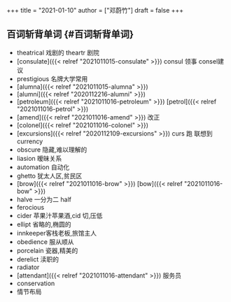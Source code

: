 +++
title = "2021-01-10"
author = ["邓蔚竹"]
draft = false
+++

## 百词斩背单词 {#百词斩背单词}

-   theatrical 戏剧的 theartr 剧院
-   [consulate]({{< relref "2021011015-consulate" >}}) consul 领事 consel建议
-   prestigious 名牌大学常用
-   [alumna]({{< relref "2021011015-alumna" >}})
-   [alumni]({{< relref "2020112216-alumni" >}})
-   [petroleum]({{< relref "2021011016-petroleum" >}}) [petrol]({{< relref "2021011016-petrol" >}})
-   [amend]({{< relref "2021011016-amend" >}}) 改正
-   [colonel]({{< relref "2021011016-colonel" >}})
-   [excursions]({{< relref "2020112109-excursions" >}}) curs 跑 联想到currency
-   obscure 隐藏,难以理解的
-   liasion 暧昧关系
-   automation 自动化
-   ghetto 犹太人区,贫民区
-   [brow]({{< relref "2021011016-brow" >}}) [bow]({{< relref "2021011016-bow" >}})
-   halve 一分为二 half
-   ferocious
-   cider 苹果汁苹果酒,cid 切,压低
-   ellipt 省略的,椭圆的
-   innkeeper客栈老板,旅馆主人
-   obedience 服从顺从
-   porcelain 瓷器,精美的
-   derelict 渎职的
-   radiator
-   [attendant]({{< relref "2021011016-attendant" >}}) 服务员
-   conservation
-   情节布局